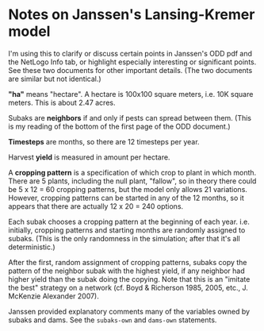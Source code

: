 Notes on Janssen's Lansing-Kremer model
=========

I'm using this to clarify or discuss certain points in Janssen's ODD pdf
and the NetLogo Info tab, or highlight especially interesting or
significant points.  See these two documents for other important
details.  (The two documents are similar but not identical.)

**"ha"** means "hectare".  A hectare is 100x100 square meters, i.e. 10K
square meters.  This is about 2.47 acres.

Subaks are **neighbors** if and only if pests can spread between them.
(This is my reading of the bottom of the first page of the ODD
document.)

**Timesteps** are months, so there are 12 timesteps per year.

Harvest **yield** is measured in amount per hectare.

A **cropping pattern** is a specification of which crop to plant in
which month.  There are 5 plants, including the null plant, "fallow", so
in theory there could be 5 x 12 = 60 cropping patterns, but the model
only allows 21 variations.  However, cropping patterns can be started in
any of the 12 months, so it appears that there are actually 12 x 20 =
240 options.

Each subak chooses a cropping pattern at the beginning of each year.
i.e. initially, cropping patterns and starting months are randomly
assigned to subaks.  (This is the only randomness in the simulation;
after that it's all deterministic.)

After the first, random assignment of cropping patterns, subaks copy the
pattern of the neighbor subak with the highest yield, if any neighbor
had higher yield than the subak doing the copying.  Note that this is an
"imitate the best" strategy on a network (cf.  Boyd & Richerson 1985,
2005, etc., J. McKenzie Alexander 2007).

Janssen provided explanatory comments many of the variables owned by
subaks and dams.  See the `subaks-own` and `dams-own` statements.
